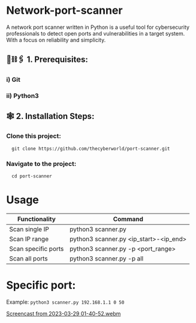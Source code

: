 # Network-port-scanner

A network port scanner written in Python is a useful tool for cybersecurity professionals to detect open ports and vulnerabilities in a target system. With a focus on reliability and simplicity.

## **🔐⛓🖇 1. Prerequisites:**
    
  ###  i) Git

  ###  ii) Python3

## **🕸  2. Installation Steps:**

   ### Clone this project: 
      git clone https://github.com/thecyberworld/port-scanner.git
   ### Navigate to the project:
      cd port-scanner
      
      
# Usage

| Functionality      | Command                                |
| ------------------| ---------------------------------------|
| Scan single IP     | python3 scanner.py <ip>                |
| Scan IP range      | python3 scanner.py <ip_start>-<ip_end> |
| Scan specific ports| python3 scanner.py <ip> -p <port_range>|
| Scan all ports     | python3 scanner.py <ip> -p all         |

# Specific port:
Example: `python3 scanner.py 192.168.1.1 0 50`

[Screencast from 2023-03-29 01-40-52.webm](https://user-images.githubusercontent.com/104816473/228355234-bf3b521d-4beb-4b32-8148-65b490dcb85b.webm)

